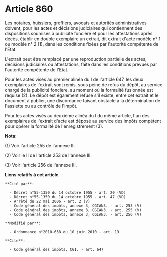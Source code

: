 # Article 860

Les notaires, huissiers, greffiers, avocats et autorités administratives doivent, pour les actes et décisions judiciaires qui
contiennent des dispositions soumises à publicité foncière et pour les attestations après décès, établir en double exemplaire
un extrait, dit extrait d'acte modèle n° 1 ou modèle n° 2 (1), dans les conditions fixées par l'autorité compétente de
l'Etat.

L'extrait peut être remplacé par une reproduction partielle des actes, décisions judiciaires ou attestations, faite dans les
conditions prévues par l'autorité compétente de l'Etat. 

Pour les actes visés au premier alinéa du I de l'article 647, les deux exemplaires de l'extrait sont remis, sous peine de
refus du dépôt, au service chargé de la publicité foncière, au moment où la formalité fusionnée est requise (2). Le dépôt est
également refusé s'il existe, entre cet extrait et le document à publier, une discordance faisant obstacle à la détermination
de l'assiette ou au contrôle de l'impôt. 

Pour les actes visés au deuxième alinéa du I du même article, l'un des exemplaires de l'extrait d'acte est déposé au service
des impôts compétent pour opérer la formalité de l'enregistrement (3).

**Nota:**

(1) Voir l'article 255 de l'annexe III.

(2) Voir le II de l'article 253 de l'annexe III.

(3) Voir l'article 256 de l'annexe III.

**Liens relatifs à cet article**

	**Cité par**:

	  - Décret n°55-1350 du 14 octobre 1955 - art. 20 (VD)
	  - Décret n°55-1350 du 14 octobre 1955 - art. 47 (VD)
	  - Arrêté du 22 mai 2006 - art. 2 (V)
	  - Code général des impôts, annexe 3, CGIAN3. - art. 253 (V)
	  - Code général des impôts, annexe 3, CGIAN3. - art. 255 (V)
	  - Code général des impôts, annexe 3, CGIAN3. - art. 256 (V)

	**Modifié par**:

	  - Ordonnance n°2010-638 du 10 juin 2010 - art. 13

	**Cite**:

	  - Code général des impôts, CGI. - art. 647

